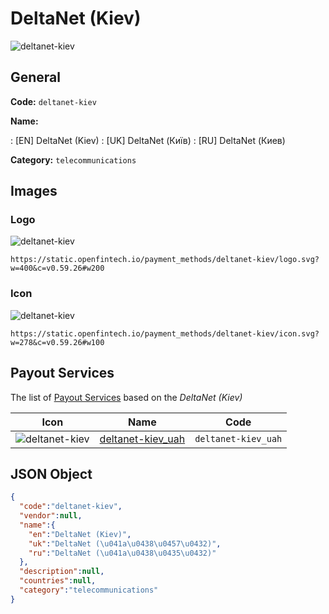 
# DeltaNet (Kiev) 
![deltanet-kiev](https://static.openfintech.io/payment_methods/deltanet-kiev/logo.svg?w=400&c=v0.59.26#w200)  

## General 
**Code:** `deltanet-kiev` 
 
**Name:** 
 
:	[EN] DeltaNet (Kiev) 
:	[UK] DeltaNet (Київ) 
:	[RU] DeltaNet (Киев) 
 
**Category:** `telecommunications` 
 

## Images 

### Logo 
![deltanet-kiev](https://static.openfintech.io/payment_methods/deltanet-kiev/logo.svg?w=400&c=v0.59.26#w200)  

```
https://static.openfintech.io/payment_methods/deltanet-kiev/logo.svg?w=400&c=v0.59.26#w200
```  

### Icon 
![deltanet-kiev](https://static.openfintech.io/payment_methods/deltanet-kiev/icon.svg?w=278&c=v0.59.26#w100)  

```
https://static.openfintech.io/payment_methods/deltanet-kiev/icon.svg?w=278&c=v0.59.26#w100
```  

## Payout Services 
 
The list of [Payout Services](/payout-services/) based on the _DeltaNet (Kiev)_ 

|Icon|Name|Code| 
|:---:|:---:|:---:| 
|![deltanet-kiev](https://static.openfintech.io/payout_methods/deltanet-kiev/icon.png?w=278&c=v0.59.26#w40) |[deltanet-kiev_uah](/payout-services/deltanet-kiev_uah/)|`deltanet-kiev_uah`| 
 

## JSON Object 

```json
{
  "code":"deltanet-kiev",
  "vendor":null,
  "name":{
    "en":"DeltaNet (Kiev)",
    "uk":"DeltaNet (\u041a\u0438\u0457\u0432)",
    "ru":"DeltaNet (\u041a\u0438\u0435\u0432)"
  },
  "description":null,
  "countries":null,
  "category":"telecommunications"
}
```  
